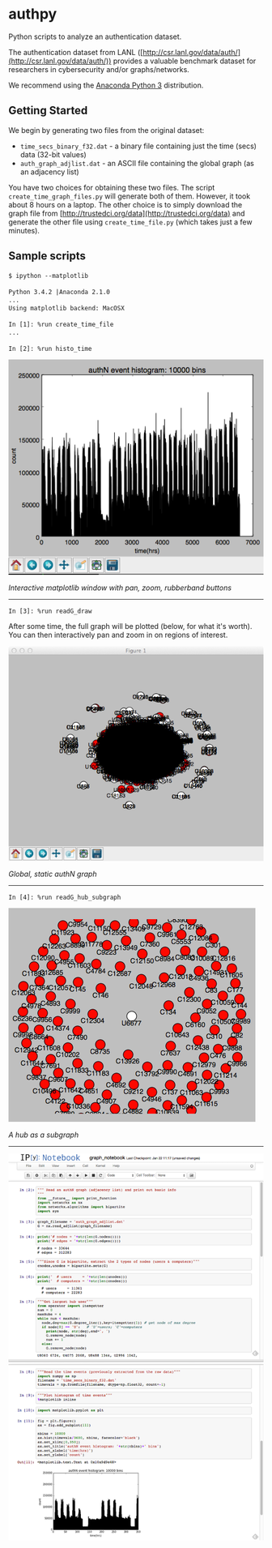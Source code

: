authpy
======

Python scripts to analyze an authentication dataset.

The authentication dataset from LANL ([http://csr.lanl.gov/data/auth/](http://csr.lanl.gov/data/auth/))
provides a valuable benchmark dataset for researchers in cybersecurity and/or graphs/networks.

We recommend using the [Anaconda Python 3](https://store.continuum.io/cshop/anaconda/) distribution.

## Getting Started

We begin by generating two files from the original dataset:

*  `time_secs_binary_f32.dat` - a binary file containing just the time (secs) data (32-bit values)
*  `auth_graph_adjlist.dat` - an ASCII file containing the global graph (as an adjacency list)
 
You have two choices for obtaining these two files. The script `create_time_graph_files.py` will
generate both of them. However, it took about 8 hours on a laptop. The other choice is to simply
download the graph file from [http://trustedci.org/data](http://trustedci.org/data) and generate
the other file using `create_time_file.py` (which takes just a few minutes).

## Sample scripts
```
$ ipython --matplotlib

Python 3.4.2 |Anaconda 2.1.0 
...
Using matplotlib backend: MacOSX

In [1]: %run create_time_file
...

In [2]: %run histo_time
```
![matplotlib plot of histogram of time events](/images/mpl_authN_histo.png "Interactive matplotlib window: pan, zoom, rubberband, etc")

*Interactive matplotlib window with pan, zoom, rubberband buttons*

***

```
In [3]: %run readG_draw
```
After some time, the full graph will be plotted (below, for what it's worth). 
You can then interactively pan and zoom in on regions of interest.

![authN graph](/images/mpl_global_authN_graph.png "AuthN graph")

*Global, static authN graph*

***

```
In [4]: %run readG_hub_subgraph
```
![hub subgraph](/images/U6677_hub.png "hub subgraph")

*A hub as a subgraph*
***

![hub subgraph](/images/ipynb.png "IPython notebook")

